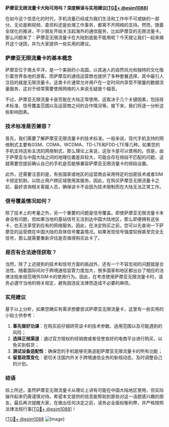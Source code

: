 **萨摩亚无限流量卡大陆可用吗？深度解读与实用建议[[TG💪+ @esim1088](https://t.me/s/esim1088)]**

在如今这个信息化的时代，手机流量已经成为我们生活和工作中不可或缺的一部分。无论是刷视频、查资料还是处理工作事务，都离不开网络的支持。然而，随着全球化的推进，不少朋友开始关注起海外的通信服务，比如萨摩亚的无限流量卡。那么问题来了：萨摩亚无限流量卡在大陆到底能不能用呢？今天就让我们一起来揭开这个谜团，并为大家提供一些实用的建议。

### 萨摩亚无限流量卡的基本概念

萨摩亚位于南太平洋，是一个美丽的小岛国，以其迷人的自然风光和独特的文化吸引着世界各地的游客。而萨摩亚的通信运营商也提供了多种套餐选择，其中最引人注目的就是无限流量卡。这类卡片通常允许用户在一定时间内享受不限量的数据流量服务，这对于经常需要使用网络的人来说无疑是个福音。

不过，萨摩亚无限流量卡是否能在大陆正常使用，这取决于几个关键因素，包括技术标准、信号覆盖范围以及运营商之间的合作情况等。接下来，我们将逐一分析这些影响因素。

### 技术标准是否兼容？

首先，我们需要了解萨摩亚无限流量卡的技术标准。一般来说，现代手机支持的网络制式主要有GSM、CDMA、WCDMA、TD-LTE和FDD-LTE等几种。如果您的手机支持这些主流的网络制式，那么理论上来说，这张卡是可以使用的。但是，由于萨摩亚与中国大陆之间的地理位置差异较大，可能会存在频段不匹配的问题，这就需要您提前确认自己的手机是否能够兼容萨摩亚无限流量卡的频段设置。

此外，还需要注意的是，有些国家或地区的运营商会采用特定的加密技术或者SIM卡锁定机制，以防止用户跨区域使用其服务。因此，在购买萨摩亚无限流量卡之前，最好咨询相关客服人员，确保该卡不会因为技术限制而在大陆无法正常工作。

### 信号覆盖情况如何？

除了技术上的考量之外，另一个重要的问题是信号覆盖。即使萨摩亚无限流量卡本身没有问题，但如果当地的基站信号无法到达中国大陆地区，那么即便拥有这张卡，也无法享受到应有的网络服务。因此，在决定购买之前，您可以先查询一下萨摩亚的运营商在中国大陆的具体信号覆盖情况。如果发现信号强度较弱甚至完全无信号，那么就需要重新评估是否值得购买此卡了。

### 是否有合法途径获取？

当然，除了上述提到的技术和信号方面的挑战外，还有一个不容忽视的问题就是合法性。随着国际间对于跨境通信监管力度加大，很多国家和地区都出台了相应的法律法规来规范境外SIM卡的使用行为。因此，在考虑使用萨摩亚无限流量卡时，请务必遵守当地的相关规定，避免因违反法律而造成不必要的麻烦。

### 实用建议

基于以上分析，如果您确实有需求想要尝试萨摩亚无限流量卡，这里有一些实用的小贴士供参考：

1. **事先做好功课**：在购买前仔细研究该卡的技术参数、适用范围以及可能遇到的风险；
2. **选择正规渠道**：通过官方授权的经销商或者信誉良好的电商平台进行购买，以免买到假货；
3. **测试设备适配性**：确保您的手机能够完美适配萨摩亚无限流量卡的所有功能；
4. **留意政策变化**：密切关注国内外关于跨境通信业务的新规动态，及时调整自己的计划。

### 结语

综上所述，虽然萨摩亚无限流量卡从理论上讲有可能在中国大陆地区使用，但实际操作起来仍需谨慎对待。希望本文提供的信息能帮助到那些对这一话题感兴趣的朋友。最后再次提醒大家，在做出任何决定之前，请务必全面权衡利弊，并严格按照法律法规行事[[TG💪+ @esim1088](https://t.me/s/esim1088)]！

[[TG💪+ @esim1088](https://t.me/s/esim1088) ![Image](https://i.postimg.cc/4NQfJmqS/Snipaste-2025-05-13-00-14-12.png)]